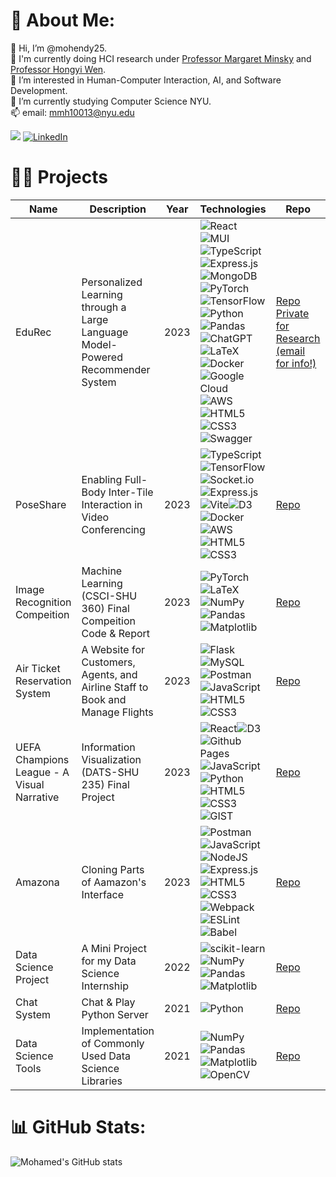# 💫 About Me:
👋  Hi, I’m @mohendy25. <br>🔎 I'm currently doing HCI research under [Professor Margaret Minsky](https://shanghai.nyu.edu/academics/faculty/directory/margaret-minsky) and [Professor Hongyi Wen](https://whongyi.github.io/).<br>👀  I’m interested in Human-Computer Interaction, AI, and Software Development. <br>🌱 I’m currently studying Computer Science NYU.<br>📫 email: mmh10013@nyu.edu

![](https://komarev.com/ghpvc/?username=mohendy25) [![LinkedIn](https://img.shields.io/badge/LinkedIn-%230077B5.svg?logo=linkedin&logoColor=white)](https://www.linkedin.com/in/mhendy25/)


# 👨‍💻 Projects
|Name|Description|Year|Technologies|Repo|Demo|
|----|----|----|----|----|---|
EduRec|Personalized Learning through a Large Language Model-Powered Recommender System|2023|![React](https://shields.io/badge/react-black?logo=react&style=for-the-badge)![MUI](https://img.shields.io/badge/MUI-%230081CB.svg?style=for-the-badge&logo=mui&logoColor=white)![TypeScript](https://img.shields.io/badge/typescript-%23007ACC.svg?style=for-the-badge&logo=typescript&logoColor=white)![Express.js](https://img.shields.io/badge/express.js-%23404d59.svg?style=for-the-badge&logo=express&logoColor=%2361DAFB)![MongoDB](https://img.shields.io/badge/MongoDB-%234ea94b.svg?style=for-the-badge&logo=mongodb&logoColor=white)![PyTorch](https://img.shields.io/badge/PyTorch-%23EE4C2C.svg?style=for-the-badge&logo=PyTorch&logoColor=white)![TensorFlow](https://img.shields.io/badge/TensorFlow-%23FF6F00.svg?style=for-the-badge&logo=TensorFlow&logoColor=white)![Python](https://img.shields.io/badge/python-3670A0?style=for-the-badge&logo=python&logoColor=ffdd54)![Pandas](https://img.shields.io/badge/pandas-%23150458.svg?style=for-the-badge&logo=pandas&logoColor=white)![ChatGPT](https://img.shields.io/badge/chatGPT-74aa9c?style=for-the-badge&logo=openai&logoColor=white)![LaTeX](https://img.shields.io/badge/latex-%23008080.svg?style=for-the-badge&logo=latex&logoColor=white)![Docker](https://img.shields.io/badge/docker-%230db7ed.svg?style=for-the-badge&logo=docker&logoColor=white)![Google Cloud](https://img.shields.io/badge/GoogleCloud-%234285F4.svg?style=for-the-badge&logo=google-cloud&logoColor=white)![AWS](https://img.shields.io/badge/AWS-%23FF9900.svg?style=for-the-badge&logo=amazon-aws&logoColor=white)![HTML5](https://img.shields.io/badge/HTML5-E34F26?style=for-the-badge&logo=html5&logoColor=white)![CSS3](https://img.shields.io/badge/CSS3-1572B6?style=for-the-badge&logo=css3&logoColor=white)![Swagger](https://img.shields.io/badge/-Swagger-%23Clojure?style=for-the-badge&logo=swagger&logoColor=white)|[Repo Private for Research (email for info!)](mailto:mmh10013@nyu.edu)|[Demo](https://drive.google.com/file/d/1kKbq3SqMXrX2yGau2Hhij12xBINzO91k/view?usp=sharing)
PoseShare|Enabling Full-Body Inter-Tile Interaction in Video Conferencing|2023|![TypeScript](https://img.shields.io/badge/typescript-%23007ACC.svg?style=for-the-badge&logo=typescript&logoColor=white)![TensorFlow](https://img.shields.io/badge/TensorFlow-%23FF6F00.svg?style=for-the-badge&logo=TensorFlow&logoColor=white)![Socket.io](https://img.shields.io/badge/Socket.io-black?style=for-the-badge&logo=socket.io&badgeColor=010101)![Express.js](https://img.shields.io/badge/express.js-%23404d59.svg?style=for-the-badge&logo=express&logoColor=%2361DAFB)![Vite](https://img.shields.io/badge/vite-%23646CFF.svg?style=for-the-badge&logo=vite&logoColor=white)![D3](https://camo.githubusercontent.com/f0c80c5523b854733e420acf32bd454530cd80795a93d8810a1136d76a48d0ed/68747470733a2f2f696d672e736869656c64732e696f2f62616467652f64332532306a732d4639413033433f7374796c653d666f722d7468652d6261646765266c6f676f3d64332e6a73266c6f676f436f6c6f723d7768697465)![Docker](https://img.shields.io/badge/docker-%230db7ed.svg?style=for-the-badge&logo=docker&logoColor=white)![AWS](https://img.shields.io/badge/AWS-%23FF9900.svg?style=for-the-badge&logo=amazon-aws&logoColor=white)![HTML5](https://img.shields.io/badge/HTML5-E34F26?style=for-the-badge&logo=html5&logoColor=white)![CSS3](https://img.shields.io/badge/CSS3-1572B6?style=for-the-badge&logo=css3&logoColor=white)|[Repo](https://github.com/osteele/PoseShare)|[Demo](https://olivers-notes.notion.site/PoseShare-Enabling-Full-Body-Inter-Tile-Interaction-in-Video-Conferencing-7566c55663d744a0b11758fd21b14c48)
|Image Recognition Compeition|Machine Learning (CSCI-SHU 360) Final Compeition Code & Report|2023|![PyTorch](https://img.shields.io/badge/PyTorch-%23EE4C2C.svg?style=for-the-badge&logo=PyTorch&logoColor=white)![LaTeX](https://img.shields.io/badge/latex-%23008080.svg?style=for-the-badge&logo=latex&logoColor=white)![NumPy](https://img.shields.io/badge/numpy-%23013243.svg?style=for-the-badge&logo=numpy&logoColor=white)![Pandas](https://img.shields.io/badge/pandas-%23150458.svg?style=for-the-badge&logo=pandas&logoColor=white)![Matplotlib](https://img.shields.io/badge/Matplotlib-%23ffffff.svg?style=for-the-badge&logo=Matplotlib&logoColor=black)|[Repo](https://github.com/mhendy25/ml_final_competition_code_report)|[Report](https://github.com/mhendy25/ml_final_competition_code_report?tab=readme-ov-file#machine-learning-final-competition-report)
Air Ticket Reservation System|A Website for Customers, Agents, and Airline Staff to Book and Manage Flights|2023|![Flask](https://img.shields.io/badge/flask-%23000.svg?style=for-the-badge&logo=flask&logoColor=white)![MySQL](https://img.shields.io/badge/mysql-%2300f.svg?style=for-the-badge&logo=mysql&logoColor=white)![Postman](https://img.shields.io/badge/Postman-FF6C37?style=for-the-badge&logo=postman&logoColor=white)![JavaScript](https://img.shields.io/badge/JavaScript-323330?style=for-the-badge&logo=javascript&logoColor=F7DF1E)![HTML5](https://img.shields.io/badge/HTML5-E34F26?style=for-the-badge&logo=html5&logoColor=white)![CSS3](https://img.shields.io/badge/CSS3-1572B6?style=for-the-badge&logo=css3&logoColor=white)|[Repo](https://github.com/mhendy25/air-ticket-reservation-system)|[Demo](https://github.com/mhendy25/air-ticket-reservation-system)
|UEFA Champions League - A Visual Narrative|Information Visualization (DATS-SHU 235) Final Project|2023|![React](https://shields.io/badge/react-black?logo=react&style=for-the-badge)![D3](https://camo.githubusercontent.com/f0c80c5523b854733e420acf32bd454530cd80795a93d8810a1136d76a48d0ed/68747470733a2f2f696d672e736869656c64732e696f2f62616467652f64332532306a732d4639413033433f7374796c653d666f722d7468652d6261646765266c6f676f3d64332e6a73266c6f676f436f6c6f723d7768697465)![Github Pages](https://img.shields.io/badge/github%20pages-121013?style=for-the-badge&logo=github&logoColor=white)![JavaScript](https://img.shields.io/badge/JavaScript-323330?style=for-the-badge&logo=javascript&logoColor=F7DF1E)![Python](https://img.shields.io/badge/python-3670A0?style=for-the-badge&logo=python&logoColor=ffdd54)![HTML5](https://img.shields.io/badge/HTML5-E34F26?style=for-the-badge&logo=html5&logoColor=white)![CSS3](https://img.shields.io/badge/CSS3-1572B6?style=for-the-badge&logo=css3&logoColor=white)![GIST](https://img.shields.io/badge/Packagist-F28D1A?style=for-the-badge&logo=Packagist&logoColor=white)|[Repo](https://github.com/mhendy25/info_vis/tree/master)|[Demo](https://hogwild.github.io/infovis2023fall/team1/index.html)
Amazona|Cloning Parts of Aamazon's Interface|2023|![Postman](https://img.shields.io/badge/Postman-FF6C37?style=for-the-badge&logo=postman&logoColor=white)![JavaScript](https://img.shields.io/badge/JavaScript-323330?style=for-the-badge&logo=javascript&logoColor=F7DF1E)![NodeJS](https://img.shields.io/badge/node.js-6DA55F?style=for-the-badge&logo=node.js&logoColor=white)![Express.js](https://img.shields.io/badge/express.js-%23404d59.svg?style=for-the-badge&logo=express&logoColor=%2361DAFB)![HTML5](https://img.shields.io/badge/HTML5-E34F26?style=for-the-badge&logo=html5&logoColor=white)![CSS3](https://img.shields.io/badge/CSS3-1572B6?style=for-the-badge&logo=css3&logoColor=white)![Webpack](https://img.shields.io/badge/webpack-%238DD6F9.svg?style=for-the-badge&logo=webpack&logoColor=black)![ESLint](https://img.shields.io/badge/ESLint-4B3263?style=for-the-badge&logo=eslint&logoColor=white)![Babel](https://img.shields.io/badge/Babel-F9DC3e?style=for-the-badge&logo=babel&logoColor=black)|[Repo](https://github.com/mhendy25/js-amazon-clone)|[Demo](https://github.com/mhendy25/js-amazon-clone?tab=readme-ov-file#demo)
|Data Science Project|A Mini Project for my Data Science Internship|2022|![scikit-learn](https://img.shields.io/badge/scikit--learn-%23F7931E.svg?style=for-the-badge&logo=scikit-learn&logoColor=white)![NumPy](https://img.shields.io/badge/numpy-%23013243.svg?style=for-the-badge&logo=numpy&logoColor=white)![Pandas](https://img.shields.io/badge/pandas-%23150458.svg?style=for-the-badge&logo=pandas&logoColor=white)![Matplotlib](https://img.shields.io/badge/Matplotlib-%23ffffff.svg?style=for-the-badge&logo=Matplotlib&logoColor=black)|[Repo](https://github.com/mhendy25/Data-Science-Internship-/blob/main/Internship%20Project.ipynb)|[Demo](https://github.com/mhendy25/Data-Science-Internship-/blob/main/Internship%20Project.ipynb)
|Chat System|Chat & Play Python Server|2021|![Python](https://img.shields.io/badge/python-3670A0?style=for-the-badge&logo=python&logoColor=ffdd54)|[Repo](https://github.com/mhendy25/NYU_Chat_System)|[YouTube](https://www.youtube.com/watch?v=742NADpVGYY)
|Data Science Tools|Implementation of Commonly Used Data Science Libraries|2021|![NumPy](https://img.shields.io/badge/numpy-%23013243.svg?style=for-the-badge&logo=numpy&logoColor=white)![Pandas](https://img.shields.io/badge/pandas-%23150458.svg?style=for-the-badge&logo=pandas&logoColor=white)![Matplotlib](https://img.shields.io/badge/Matplotlib-%23ffffff.svg?style=for-the-badge&logo=Matplotlib&logoColor=black)![OpenCV](https://img.shields.io/badge/opencv-%23white.svg?style=for-the-badge&logo=opencv&logoColor=white)|[Repo](https://github.com/mhendy25/AI-Projects/tree/main)|[Demo](https://github.com/mhendy25/AI-Projects/tree/main)




# 📊 GitHub Stats:
![Mohamed's GitHub stats](https://github-readme-stats.vercel.app/api?username=mhendy25&show_icons=true&theme=tokyonight)


